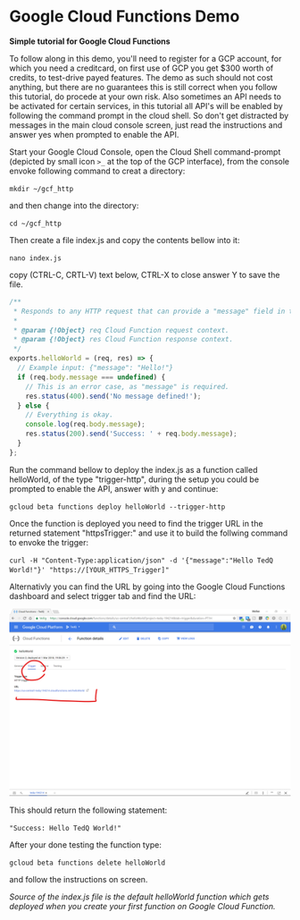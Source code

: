 # Google Cloud Functions Demo

**Simple tutorial for Google Cloud Functions**

To follow along in this demo, you'll need to register for a GCP account, for which you need a creditcard, on first use of GCP you get $300 worth of credits, to test-drive payed features. The demo as such should not cost anything, but there are no guarantees this is still correct when you follow this tutorial, do procede at your own risk. Also sometimes an API needs to be activated for certain services, in this tutorial all API's will be enabled by following the command prompt in the cloud shell. So don't get distracted by messages in the main cloud console screen, just read the instructions and answer yes when prompted to enable the API.
 
Start your Google Cloud Console, open the Cloud Shell command-prompt (depicted by small icon `>_` at the top of the GCP interface), from the console envoke following command to creat a directory:

`mkdir ~/gcf_http`

and then change into the directory:

`cd ~/gcf_http`

Then create a file index.js and copy the contents bellow into it:

`nano index.js`

copy (CTRL-C, CRTL-V) text below, CTRL-X to close answer Y to save the file.


```javascript
/**
 * Responds to any HTTP request that can provide a "message" field in the body.
 *
 * @param {!Object} req Cloud Function request context.
 * @param {!Object} res Cloud Function response context.
 */
exports.helloWorld = (req, res) => {
  // Example input: {"message": "Hello!"}
  if (req.body.message === undefined) {
    // This is an error case, as "message" is required.
    res.status(400).send('No message defined!');
  } else {
    // Everything is okay.
    console.log(req.body.message);
    res.status(200).send('Success: ' + req.body.message);
  }
};
```

Run the command bellow to deploy the index.js as a function called helloWorld, of the type "trigger-http", during the setup you could be prompted to enable the API, answer with y and continue:

`gcloud beta functions deploy helloWorld --trigger-http`

Once the function is deployed you need to find the trigger URL in the returned statement "httpsTrigger:" and use it to build the follwing command to envoke the trigger:

`curl -H "Content-Type:application/json" -d '{"message":"Hello TedQ World!"}' "https://[YOUR_HTTPS_Trigger]"`

Alternativly you can find the URL by going into the Google Cloud Functions dashboard and select trigger tab and find the URL:

![image](https://raw.githubusercontent.com/quintest/tedq/master/Aantekening%20(15).png)


This should return the following statement:

`"Success: Hello TedQ World!"`

After your done testing the function type:

`gcloud beta functions delete helloWorld`

and follow the instructions on screen.

*Source of the index.js file is the default helloWorld function which gets deployed when you create your first function on Google Cloud Function.*
